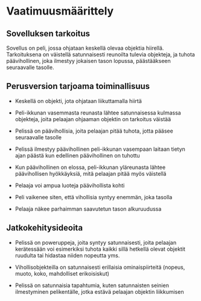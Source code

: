 # Vaatimuusmäärittely

## Sovelluksen tarkoitus

Sovellus on peli, jossa ohjataan keskellä olevaa objektia hiirellä. Tarkoituksena on väistellä satunnaisesti reunoilta tulevia objekteja, ja tuhota päävihollinen, joka ilmestyy jokaisen tason lopussa, päästääkseen seuraavalle tasolle.

## Perusversion tarjoama toiminallisuus

- Keskellä on objekti, jota ohjataan liikuttamalla hiirtä

- Peli-ikkunan vasemmasta reunasta lähtee satunnaisessa kulmassa objekteja, joita pelaajan ohjaaman objektin on tarkoitus väistää

- Pelissä on päävihollisia, joita pelaajan pitää tuhota, jotta pääsee seuraavalle tasolle
 
- Pelissä ilmestyy päävihollinen peli-ikkunan vasempaan laitaan tietyn ajan päästä kun edellinen päävihollinen on tuhottu

- Kun päävihollinen on elossa, peli-ikkunan yläreunasta lähtee päävihollisen hyökkäyksiä, mitä pelaajan pitää myös väistellä

- Pelaaja voi ampua luoteja päävihollista kohti

- Peli vaikenee siten, että vihollisia syntyy enemmän, joka tasolla

- Pelaaja näkee parhaimman saavutetun tason alkuruudussa

## Jatkokehitysideoita

- Pelissä on poweruppeja, joita syntyy satunnaisesti, joita pelaajan kerätessään voi esimerkiksi tuhota kaikki sillä hetkellä olevat objektit ruudulta tai hidastaa niiden nopeutta yms.
  
- Vihollisobjekteilla on satunnaisesti erillaisia ominaispiirteitä (nopeus, muoto, koko, mahdolliset erikoisiskut)

- Pelissä on satunnaisia tapahtumia, kuten satunnaisten seinien ilmestyminen pelikentälle, jotka estävä pelaajan objektin liikkumisen

